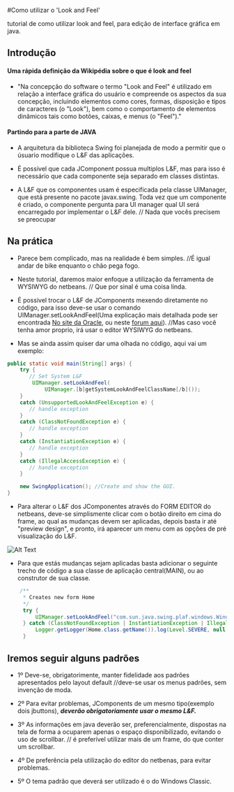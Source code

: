 #Como utilizar o 'Look and Feel'

tutorial de como utilizar look and feel, para edição de interface gráfica em java.

## Introdução
#### Uma rápida definição da Wikipédia sobre o que é look and feel

   - "Na concepção do software o termo "Look and Feel" é utilizado em relação a interface gráfica do usuário e compreende os aspectos da sua concepção, incluindo elementos como cores, formas, disposição e tipos de caracteres (o "Look"), bem como o comportamento de elementos dinâmicos tais como botões, caixas, e menus (o "Feel")."
   
#### Partindo para a parte de JAVA
  
  - A arquitetura da biblioteca Swing foi planejada de modo a permitir que o úsuario modifique o L&F das aplicações.
  
  - É possivel que cada JComponent possua multiplos L&F, mas para isso é necessário que cada componente seja separado em classes distintas.

  - A L&F que os componentes usam é especificada pela classe UIManager, que está presente no pacote javax.swing. Toda vez que um componente é criado, o componente pergunta para UI manager qual UI será encarregado por implementar o L&F dele. // Nada que vocês precisem se preocupar
  
## Na prática 

  - Parece bem complicado, mas na realidade é bem simples. //É igual andar de bike enquanto o chão pega fogo.
  
  - Neste tutorial, daremos maior enfoque a utilização da ferramenta de WYSIWYG do netbeans. // Que por sinal é uma coisa linda.
  
  - É possivel trocar o L&F de JComponents mexendo diretamente no código, para isso deve-se usar o comando UIManager.setLookAndFeel(Uma explicação mais detalhada pode ser encontrada [No site da Oracle](https://docs.oracle.com/javase/tutorial/uiswing/lookandfeel/plaf.html), ou neste [forum aqui](http://javafree.uol.com.br/topic-3229-Aparencias-de-interface-Look-and-Feel.html)). //Mas caso você tenha amor proprio, irá usar o editor WYSIWYG do netbeans.
  
  - Mas se ainda assim quiser dar uma olhada no código, aqui vai um exemplo:
```java
public static void main(String[] args) { 
    try { 
       // Set System L&F 
        UIManager.setLookAndFeel( 
            UIManager.[b]getSystemLookAndFeelClassName[/b]()); 
    } 
    catch (UnsupportedLookAndFeelException e) { 
       // handle exception 
    } 
    catch (ClassNotFoundException e) { 
       // handle exception 
    } 
    catch (InstantiationException e) { 
       // handle exception 
    } 
    catch (IllegalAccessException e) { 
       // handle exception 
    } 

    new SwingApplication(); //Create and show the GUI. 
} 
```
  
  - Para alterar o L&F dos JComponentes através do FORM EDITOR do netbeans, deve-se simplismente clicar com o botão direito em cima do frame, ao qual as mudanças devem ser aplicadas, depois basta ir até "preview design", e pronto, irá aparecer um menu com as opções de pré visualização do L&F.
  
  ![Alt Text](http://i.stack.imgur.com/hligH.png)


  - Para que estás mudanças sejam aplicadas basta adicionar o seguinte trecho de código a sua classe de aplicação central(MAIN), ou ao construtor de sua classe.
  
```java
    /**
     * Creates new form Home
     */
     try {
         UIManager.setLookAndFeel("com.sun.java.swing.plaf.windows.WindowsClassicLookAndFeel");
     } catch (ClassNotFoundException | InstantiationException | IllegalAccessException | UnsupportedLookAndFeelException ex) {
         Logger.getLogger(Home.class.getName()).log(Level.SEVERE, null, ex);
     }
```

## Iremos seguir alguns padrões

  - 1º Deve-se, obrigatorimente, manter fidelidade aos padrões apresentados pelo layout default //deve-se usar os menus padrões, sem invenção de moda.
  
  - 2º Para evitar problemas, JComponents de um mesmo tipo(exemplo dois jbuttons), ***deverão obrigatoriamente usar o mesmo L&F.***
  
  - 3º As informações em java deverão ser, preferencialmente, dispostas na tela de forma a ocuparem apenas o espaço disponibilizado, evitando o uso de scrollbar. // é preferível utilizar mais de um frame, do que conter um scrollbar.  
 
  - 4º De preferência pela utilização do editor do netbenas, para evitar problemas.
  
  - 5º O tema padrão que deverá ser utilizado é o do Windows Classic.
